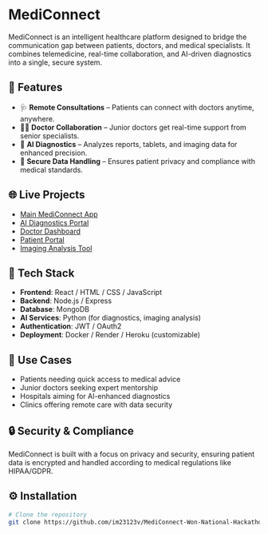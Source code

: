 # MediConnect

MediConnect is an intelligent healthcare platform designed to bridge the communication gap between patients, doctors, and medical specialists. It combines telemedicine, real-time collaboration, and AI-driven diagnostics into a single, secure system.

## 🚀 Features

- 🩺 **Remote Consultations** – Patients can connect with doctors anytime, anywhere.
- 👨‍⚕️ **Doctor Collaboration** – Junior doctors get real-time support from senior specialists.
- 🧠 **AI Diagnostics** – Analyzes reports, tablets, and imaging data for enhanced precision.
- 🔐 **Secure Data Handling** – Ensures patient privacy and compliance with medical standards.

## 🌐 Live Projects

- [Main MediConnect App](https://67ef52e59bbe636a27f3598d--meek-genie-93b52e.netlify.app/)
- [AI Diagnostics Portal](https://monumental-eclair-79bfd4.netlify.app/)
- [Doctor Dashboard](https://rainbow-sunburst-5c95c0.netlify.app/)
- [Patient Portal](https://rainbow-genie-7bbc94.netlify.app/)
- [Imaging Analysis Tool](https://clever-torte-af54a9.netlify.app/)

## 🧩 Tech Stack

- **Frontend**: React / HTML / CSS / JavaScript  
- **Backend**: Node.js / Express  
- **Database**: MongoDB  
- **AI Services**: Python (for diagnostics, imaging analysis)  
- **Authentication**: JWT / OAuth2  
- **Deployment**: Docker / Render / Heroku (customizable)

## 🎯 Use Cases

- Patients needing quick access to medical advice  
- Junior doctors seeking expert mentorship  
- Hospitals aiming for AI-enhanced diagnostics  
- Clinics offering remote care with data security

## 🔒 Security & Compliance

MediConnect is built with a focus on privacy and security, ensuring patient data is encrypted and handled according to medical regulations like HIPAA/GDPR.

## ⚙️ Installation

```bash
# Clone the repository
git clone https://github.com/im23123v/MediConnect-Won-National-Hackathon
